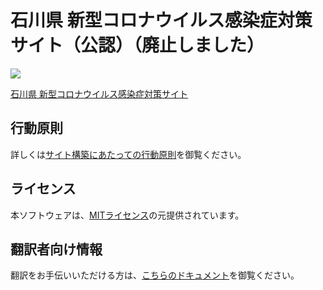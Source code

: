# 石川県 新型コロナウイルス感染症対策サイト（公認）（廃止しました）

![](https://covid19-ishikawa.com/ogp.png)

[石川県 新型コロナウイルス感染症対策サイト](https://covid19-ishikawa.com/)

## 行動原則
詳しくは[サイト構築にあたっての行動原則](./CODE_OF_CONDUCT.md)を御覧ください。

## ライセンス
本ソフトウェアは、[MITライセンス](./LICENSE.txt)の元提供されています。

## 翻訳者向け情報

翻訳をお手伝いいただける方は、[こちらのドキュメント](./TRANSLATION.md)を御覧ください。

